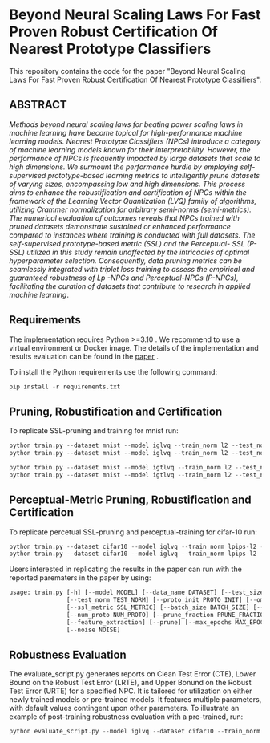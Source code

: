 # Beyond Neural Scaling Laws For Fast Proven Robust Certification Of Nearest Prototype Classifiers
<!-- BNSFRNPC -->
<!-- [Nana A. Otoo](https://github.com/naotoo1) -->

This repository contains the code for the paper "Beyond Neural Scaling Laws For Fast Proven Robust Certification Of Nearest Prototype Classifiers".


## ABSTRACT
_Methods beyond neural scaling laws for beating power scaling laws in machine learning have
become topical for high-performance machine learning models. Nearest Prototype Classifiers (NPCs)
introduce a category of machine learning models known for their interpretability. However, the
performance of NPCs is frequently impacted by large datasets that scale to high dimensions. We
surmount the performance hurdle by employing self-supervised prototype-based learning metrics to
intelligently prune datasets of varying sizes, encompassing low and high dimensions. This process
aims to enhance the robustification and certification of NPCs within the framework of the Learning
Vector Quantization (LVQ) family of algorithms, utilizing Crammer normalization for arbitrary
semi-norms (semi-metrics). The numerical evaluation of outcomes reveals that NPCs trained with
pruned datasets demonstrate sustained or enhanced performance compared to instances where training
is conducted with full datasets. The self-supervised prototype-based metric (SSL) and the Perceptual-
SSL (P-SSL) utilized in this study remain unaffected by the intricacies of optimal hyperparameter
selection. Consequently, data pruning metrics can be seamlessly integrated with triplet loss training
to assess the empirical and guaranteed robustness of Lp -NPCs and Perceptual-NPCs (P-NPCs),
facilitating the curation of datasets that contribute to research in applied machine learning_.


## Requirements

The implementation requires Python >=3.10 . We recommend to use a virtual environment or Docker image.
The details of the implementation and results evaluation can be found in the [paper](https://vixra.org/abs/2402.0027)
.

To install the Python requirements use the following command:
```python
pip install -r requirements.txt 
```
## Pruning, Robustification and Certification
To replicate SSL-pruning and training for mnist run:
```python
python train.py --dataset mnist --model iglvq --train_norm l2 --test_norm l2 --prune --prune_mode easy --prune_fraction 0.8 
python train.py --dataset mnist --model iglvq --train_norm l2 --test_norm l2 --prune --prune_mode hard --prune_fraction 0.2

python train.py --dataset mnist --model igtlvq --train_norm l2 --test_norm l2 --prune --prune_mode easy --prune_fraction 0.8
python train.py --dataset mnist --model igtlvq --train_norm l2 --test_norm l2 --prune --prune_mode hard --prune_fraction 0.2 
```
## Perceptual-Metric Pruning, Robustification and Certification
To replicate percetual SSL-pruning and perceptual-training for cifar-10 run:
```python
python train.py --dataset cifar10 --model iglvq --train_norm lpips-l2 --test_norm l2  --feature_extraction --prune --prune_mode easy --prune_fraction 0.8 
python train.py --dataset cifar10 --model iglvq --train_norm lpips-l2 --test_norm l2  --feature_extraction --prune --prune_mode hard --prune_fraction 0.2  
```

Users interested in replicating the results in the paper can run with the reported parematers in the paper by using:

```python
usage: train.py [-h] [--model MODEL] [--data_name DATASET] [--test_size TEST_SIZE] [--train_norm TRAIN_NORM]
                [--test_norm TEST_NORM] [--proto_init PROTO_INIT] [--omega_init OMEGA_INIT] [--device DEVICE]
                [--ssl_metric SSL_METRIC] [--batch_size BATCH_SIZE] [--test_epsilon TEST_EPSILON]
                [--num_proto NUM_PROTO] [--prune_fraction PRUNE_FRACTION] [--prune_mode PRUNE_MODE]
                [--feature_extraction] [--prune] [--max_epochs MAX_EPOCHS] [--proto_lr PROTO_LR] [--omega_lr OMEGA_LR]
                [--noise NOISE]
```
## Robustness Evaluation
The evaluate_script.py generates reports on Clean Test Error (CTE), Lower Bound on the Robust Test Error (LRTE), and Upper Bonund on the Robust Test Error (URTE) 
for a specified NPC. It is tailored for utilization on either newly trained models or pre-trained models. It features multiple parameters, with default values contingent upon other parameters. 
To illustrate an example of post-training robustness evaluation with a pre-trained, run:
```python
python evaluate_script.py --model iglvq --dataset cifar10 --train_norm lpips-l2 --epsilon 0.1412 --test_size 0.2 --p_norm l2
```
